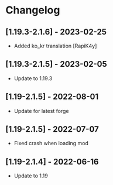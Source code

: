 # Changelog

## [1.19.3-2.1.6] - 2023-02-25
- Added ko_kr translation [RapiK4y]

## [1.19.3-2.1.5] - 2023-02-05
- Update to 1.19.3

## [1.19-2.1.5] - 2022-08-01
- Update for latest forge

## [1.19-2.1.5] - 2022-07-07
- Fixed crash when loading mod

## [1.19-2.1.4] - 2022-06-16
- Update to 1.19
